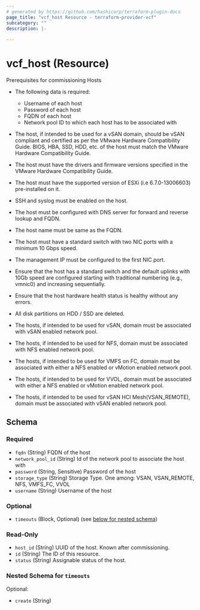 ```yaml
---
# generated by https://github.com/hashicorp/terraform-plugin-docs
page_title: "vcf_host Resource - terraform-provider-vcf"
subcategory: ""
description: |-
  
---
```


# vcf_host (Resource)


Prerequisites for commissioning Hosts
* The following data is required:
  * Username of each host
  * Password of each host
  * FQDN of each host
  * Network pool ID to which each host has to be associated with


* The host, if intended to be used for a vSAN domain, should be vSAN compliant and certified as per the VMware Hardware Compatibility Guide.
BIOS, HBA, SSD, HDD, etc. of the host must match the VMware Hardware Compatibility Guide.
* The host must have the drivers and firmware versions specified in the VMware Hardware Compatibility Guide.
* The host must have the supported version of ESXi (i.e 6.7.0-13006603) pre-installed on it.
* SSH and syslog must be enabled on the host.
* The host must be configured with DNS server for forward and reverse lookup and FQDN.
* The host name must be same as the FQDN.
* The host must have a standard switch with two NIC ports with a minimum 10 Gbps speed.
* The management IP must be configured to the first NIC port.
* Ensure that the host has a standard switch and the default uplinks with 10Gb speed are configured starting with traditional numbering (e.g., vmnic0) and increasing sequentially.
* Ensure that the host hardware health status is healthy without any errors.
* All disk partitions on HDD / SSD are deleted.
* The hosts, if intended to be used for vSAN, domain must be associated with vSAN enabled network pool.
* The hosts, if intended to be used for NFS, domain must be associated with NFS enabled network pool.
* The hosts, if intended to be used for VMFS on FC, domain must be associated with either a NFS enabled or vMotion enabled network pool.
* The hosts, if intended to be used for VVOL, domain must be associated with either a NFS enabled or vMotion enabled network pool.
* The hosts, if intended to be used for vSAN HCI Mesh(VSAN_REMOTE), domain must be associated with vSAN enabled network pool.



<!-- schema generated by tfplugindocs -->
## Schema

### Required

- `fqdn` (String) FQDN of the host
- `network_pool_id` (String) Id of the network pool to associate the host with
- `password` (String, Sensitive) Password of the host
- `storage_type` (String) Storage Type. One among: VSAN, VSAN_REMOTE, NFS, VMFS_FC, VVOL
- `username` (String) Username of the host

### Optional

- `timeouts` (Block, Optional) (see [below for nested schema](#nestedblock--timeouts))

### Read-Only

- `host_id` (String) UUID of the host. Known after commissioning.
- `id` (String) The ID of this resource.
- `status` (String) Assignable status of the host.

<a id="nestedblock--timeouts"></a>
### Nested Schema for `timeouts`

Optional:

- `create` (String)


